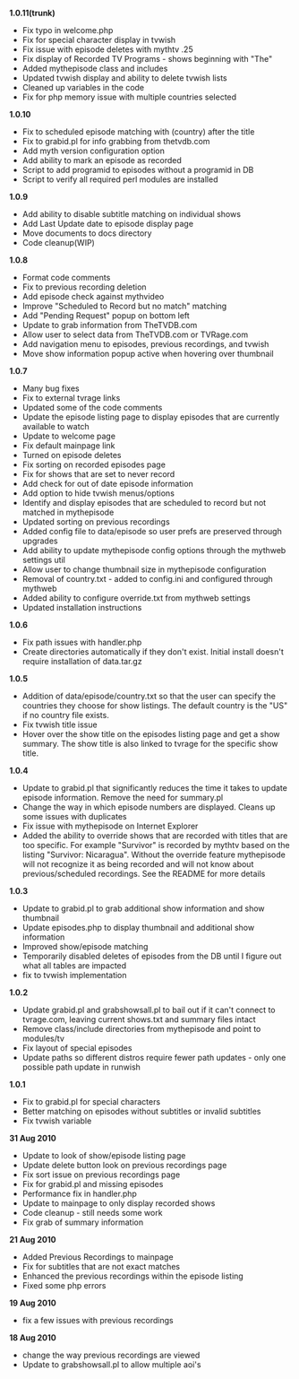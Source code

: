 **1.0.11(trunk)**
  * Fix typo in welcome.php
  * Fix for special character display in tvwish
  * Fix issue with episode deletes with mythtv .25
  * Fix display of Recorded TV Programs - shows beginning with "The"
  * Added mythepisode class and includes
  * Updated tvwish display and ability to delete tvwish lists
  * Cleaned up variables in the code
  * Fix for php memory issue with multiple countries selected

**1.0.10**
  * Fix to scheduled episode matching with (country) after the title
  * Fix to grabid.pl for info grabbing from thetvdb.com
  * Add myth version configuration option
  * Add ability to mark an episode as recorded
  * Script to add programid to episodes without a programid in DB
  * Script to verify all required perl modules are installed

**1.0.9**
  * Add ability to disable subtitle matching on individual shows
  * Add Last Update date to episode display page
  * Move documents to docs directory
  * Code cleanup(WIP)

**1.0.8**
  * Format code comments
  * Fix to previous recording deletion
  * Add episode check against mythvideo
  * Improve "Scheduled to Record but no match" matching
  * Add "Pending Request" popup on bottom left
  * Update to grab information from TheTVDB.com
  * Allow user to select data from TheTVDB.com or TVRage.com
  * Add navigation menu to episodes, previous recordings, and tvwish
  * Move show information popup active when hovering over thumbnail

**1.0.7**
  * Many bug fixes
  * Fix to external tvrage links
  * Updated some of the code comments
  * Update the episode listing page to display episodes that are currently available to watch
  * Update to welcome page
  * Fix default mainpage link
  * Turned on episode deletes
  * Fix sorting on recorded episodes page
  * Fix for shows that are set to never record
  * Add check for out of date episode information
  * Add option to hide tvwish menus/options
  * Identify and display episodes that are scheduled to record but not matched in mythepisode
  * Updated sorting on previous recordings
  * Added config file to data/episode so user prefs are preserved through upgrades
  * Add ability to update mythepisode config options through the mythweb settings util
  * Allow user to change thumbnail size in mythepisode configuration
  * Removal of country.txt - added to config.ini and configured through mythweb
  * Added ability to configure override.txt from mythweb settings
  * Updated installation instructions

**1.0.6**
  * Fix path issues with handler.php
  * Create directories automatically if they don't exist.  Initial install doesn't require installation of data.tar.gz

**1.0.5**
  * Addition of data/episode/country.txt so that the user can specify the countries they choose for show listings.  The default country is the "US" if no country file exists.
  * Fix tvwish title issue
  * Hover over the show title on the episodes listing page and get a show summary.  The show title is also linked to tvrage for the specific show title.

**1.0.4**
  * Update to grabid.pl that significantly reduces the time it takes to update episode information.  Remove the need for summary.pl
  * Change the way in which episode numbers are displayed.  Cleans up some issues with duplicates
  * Fix issue with mythepisode on Internet Explorer
  * Added the ability to override shows that are recorded with titles that are too specific.  For example "Survivor" is recorded by mythtv based on the listing "Survivor: Nicaragua".  Without the override feature mythepisode will not recognize it as being recorded and will not know about previous/scheduled recordings.  See the README for more details

**1.0.3**
  * Update to grabid.pl to grab additional show information and show thumbnail
  * Update episodes.php to display thumbnail and additional show information
  * Improved show/episode matching
  * Temporarily disabled deletes of episodes from the DB until I figure out what all tables are impacted
  * fix to tvwish implementation

**1.0.2**
  * Update grabid.pl and grabshowsall.pl to bail out if it can't connect to tvrage.com, leaving current shows.txt and summary files intact
  * Remove class/include directories from mythepisode and point to modules/tv
  * Fix layout of special episodes
  * Update paths so different distros require fewer path updates - only one possible path update in runwish

**1.0.1**
  * Fix to grabid.pl for special characters
  * Better matching on episodes without subtitles or invalid subtitles
  * Fix tvwish variable

**31 Aug 2010**
  * Update to look of show/episode listing page
  * Update delete button look on previous recordings page
  * Fix sort issue on previous recordings page
  * Fix for grabid.pl and missing episodes
  * Performance fix in handler.php
  * Update to mainpage to only display recorded shows
  * Code cleanup - still needs some work
  * Fix grab of summary information

**21 Aug 2010**
  * Added Previous Recordings to mainpage
  * Fix for subtitles that are not exact matches
  * Enhanced the previous recordings within the episode listing
  * Fixed some php errors

**19 Aug 2010**
  * fix a few issues with previous recordings

**18 Aug 2010**
  * change the way previous recordings are viewed
  * Update to grabshowsall.pl to allow multiple aoi's